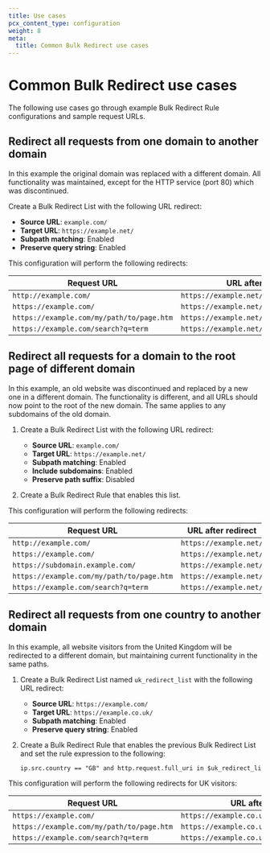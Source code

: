 ```yaml
---
title: Use cases
pcx_content_type: configuration
weight: 8
meta:
  title: Common Bulk Redirect use cases
---
```


# Common Bulk Redirect use cases

The following use cases go through example Bulk Redirect Rule configurations and sample request URLs.

## Redirect all requests from one domain to another domain

In this example the original domain was replaced with a different domain. All functionality was maintained, except for the HTTP service (port 80) which was discontinued.

Create a Bulk Redirect List with the following URL redirect:

- **Source URL**: `example.com/`
- **Target URL**: `https://example.net/`
- **Subpath matching**: Enabled
- **Preserve query string**: Enabled

This configuration will perform the following redirects:

| Request URL                               | URL after redirect                        |
| ----------------------------------------- | ----------------------------------------- |
| `http://example.com/`                     | `https://example.net/`                    |
| `https://example.com/`                    | `https://example.net/`                    |
| `https://example.com/my/path/to/page.htm` | `https://example.net/my/path/to/page.htm` |
| `https://example.com/search?q=term`       | `https://example.net/search?q=term`       |

## Redirect all requests for a domain to the root page of different domain

In this example, an old website was discontinued and replaced by a new one in a different domain. The functionality is different, and all URLs should now point to the root of the new domain. The same applies to any subdomains of the old domain.

1.  Create a Bulk Redirect List with the following URL redirect:

    - **Source URL**: `example.com/`
    - **Target URL**: `https://example.net/`
    - **Subpath matching**: Enabled
    - **Include subdomains**: Enabled
    - **Preserve path suffix**: Disabled

2.  Create a Bulk Redirect Rule that enables this list.

This configuration will perform the following redirects:

| Request URL                               | URL after redirect     |
| ----------------------------------------- | ---------------------- |
| `http://example.com/`                     | `https://example.net/` |
| `https://example.com/`                    | `https://example.net/` |
| `https://subdomain.example.com/`          | `https://example.net/` |
| `https://example.com/my/path/to/page.htm` | `https://example.net/` |
| `https://example.com/search?q=term`       | `https://example.net/` |

## Redirect all requests from one country to another domain

In this example, all website visitors from the United Kingdom will be redirected to a different domain, but maintaining current functionality in the same paths.

1.  Create a Bulk Redirect List named `uk_redirect_list` with the following URL redirect:

    - **Source URL**: `https://example.com/`
    - **Target URL**: `https://example.co.uk/`
    - **Subpath matching**: Enabled
    - **Preserve query string**: Enabled

2.  Create a Bulk Redirect Rule that enables the previous Bulk Redirect List and set the rule expression to the following:

    ```txt
    ip.src.country == "GB" and http.request.full_uri in $uk_redirect_list
    ```

This configuration will perform the following redirects for UK visitors:

| Request URL                               | URL after redirect                          |
| ----------------------------------------- | ------------------------------------------- |
| `https://example.com/`                    | `https://example.co.uk/`                    |
| `https://example.com/my/path/to/page.htm` | `https://example.co.uk/my/path/to/page.htm` |
| `https://example.com/search?q=term`       | `https://example.co.uk/search?q=term`       |
